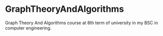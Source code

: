 # GraphTheoryAndAlgorithms
Graph Theory And Algorithms course at 8th term of university in my BSC in computer engineering. 
